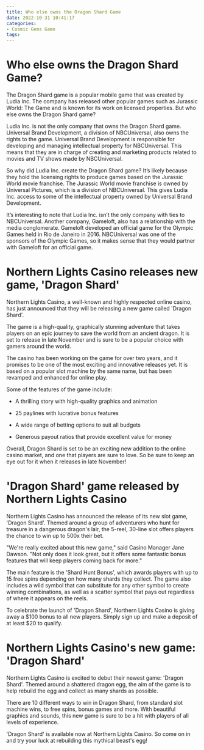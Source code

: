 ```yaml
---
title: Who else owns the Dragon Shard Game
date: 2022-10-31 10:41:17
categories:
- Cosmic Gems Game
tags:
---
```



#  Who else owns the Dragon Shard Game?

The Dragon Shard game is a popular mobile game that was created by Ludia Inc. The company has released other popular games such as Jurassic World: The Game and is known for its work on licensed properties. But who else owns the Dragon Shard game?

Ludia Inc. is not the only company that owns the Dragon Shard game. Universal Brand Development, a division of NBCUniversal, also owns the rights to the game. Universal Brand Development is responsible for developing and managing intellectual property for NBCUniversal. This means that they are in charge of creating and marketing products related to movies and TV shows made by NBCUniversal.

So why did Ludia Inc. create the Dragon Shard game? It’s likely because they hold the licensing rights to produce games based on the Jurassic World movie franchise. The Jurassic World movie franchise is owned by Universal Pictures, which is a division of NBCUniversal. This gives Ludia Inc. access to some of the intellectual property owned by Universal Brand Development.

It’s interesting to note that Ludia Inc. isn’t the only company with ties to NBCUniversal. Another company, Gameloft, also has a relationship with the media conglomerate. Gameloft developed an official game for the Olympic Games held in Rio de Janeiro in 2016. NBCUniversal was one of the sponsors of the Olympic Games, so it makes sense that they would partner with Gameloft for an official game.

#  Northern Lights Casino releases new game, 'Dragon Shard'

Northern Lights Casino, a well-known and highly respected online casino, has just announced that they will be releasing a new game called 'Dragon Shard'.

The game is a high-quality, graphically stunning adventure that takes players on an epic journey to save the world from an ancient dragon. It is set to release in late November and is sure to be a popular choice with gamers around the world.

The casino has been working on the game for over two years, and it promises to be one of the most exciting and innovative releases yet. It is based on a popular slot machine by the same name, but has been revamped and enhanced for online play.

Some of the features of the game include:

* A thrilling story with high-quality graphics and animation

* 25 paylines with lucrative bonus features

* A wide range of betting options to suit all budgets

* Generous payout ratios that provide excellent value for money

Overall, Dragon Shard is set to be an exciting new addition to the online casino market, and one that players are sure to love. So be sure to keep an eye out for it when it releases in late November!

#  'Dragon Shard' game released by Northern Lights Casino

Northern Lights Casino has announced the release of its new slot game, 'Dragon Shard'. Themed around a group of adventurers who hunt for treasure in a dangerous dragon's lair, the 5-reel, 30-line slot offers players the chance to win up to 500x their bet.

"We're really excited about this new game," said Casino Manager Jane Dawson. "Not only does it look great, but it offers some fantastic bonus features that will keep players coming back for more."

The main feature is the 'Shard Hunt Bonus', which awards players with up to 15 free spins depending on how many shards they collect. The game also includes a wild symbol that can substitute for any other symbol to create winning combinations, as well as a scatter symbol that pays out regardless of where it appears on the reels.

To celebrate the launch of 'Dragon Shard', Northern Lights Casino is giving away a $100 bonus to all new players. Simply sign up and make a deposit of at least $20 to qualify.

#  Northern Lights Casino's new game: 'Dragon Shard'

Northern Lights Casino is excited to debut their newest game: 'Dragon Shard'. Themed around a shattered dragon egg, the aim of the game is to help rebuild the egg and collect as many shards as possible.

There are 10 different ways to win in Dragon Shard, from standard slot machine wins, to free spins, bonus games and more. With beautiful graphics and sounds, this new game is sure to be a hit with players of all levels of experience.

 'Dragon Shard' is available now at Northern Lights Casino. So come on in and try your luck at rebuilding this mythical beast's egg!